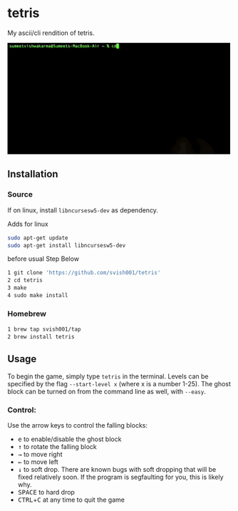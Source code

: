 # tetris
My ascii/cli rendition of tetris.

<img src=docs/game.gif width=500px>

## Installation

### Source
If on linux, install `libncursesw5-dev` as dependency.

Adds for linux
```bash
sudo apt-get update
sudo apt-get install libncursesw5-dev
```
before usual Step Below

```bash
1 git clone 'https://github.com/svish001/tetris'
2 cd tetris
3 make
4 sudo make install
```
### Homebrew
```bash
1 brew tap svish001/tap
2 brew install tetris
```

## Usage 

To begin the game, simply type `tetris` in the terminal. Levels can be specified by the flag `--start-level x` (where x is a number 1-25). The ghost block can be turned on from the command line as well, with `--easy`.

### Control:
Use the arrow keys to control the falling blocks:  
- <kbd>e</kbd> to enable/disable the ghost block
- <kbd>↑</kbd> to rotate the falling block
- <kbd>→</kbd> to move right
- <kbd>←</kbd> to move left
- <kbd>↓</kbd> to soft drop. There are known bugs with soft dropping that will be fixed relatively soon. If the program is segfaulting for you, this is likely why.
- <kbd>SPACE</kbd> to hard drop
- <kbd>CTRL</kbd>+<kbd>C</kbd> at any time to quit the game
